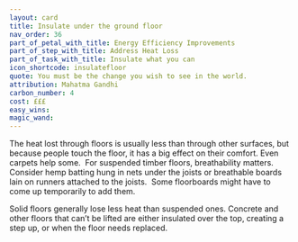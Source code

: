 ```yaml
---
layout: card
title: Insulate under the ground floor
nav_order: 36
part_of_petal_with_title: Energy Efficiency Improvements
part_of_step_with_title: Address Heat Loss
part_of_task_with_title: Insulate what you can
icon_shortcode: insulatefloor
quote: You must be the change you wish to see in the world.
attribution: Mahatma Gandhi
carbon_number: 4
cost: £££
easy_wins: 
magic_wand: 
---
```


<p>The heat lost through floors is usually less than through other surfaces, but because people touch the floor, it has a big effect on their comfort. Even carpets help some.  For suspended timber floors, breathability matters.  Consider hemp batting hung in nets under the joists or breathable boards lain on runners attached to the joists.  Some floorboards might have to come up temporarily to add them.  </p><p>Solid floors generally lose less heat than suspended ones. Concrete and other floors that can’t be lifted are either insulated over the top, creating a step up, or when the floor needs replaced. </p> 
